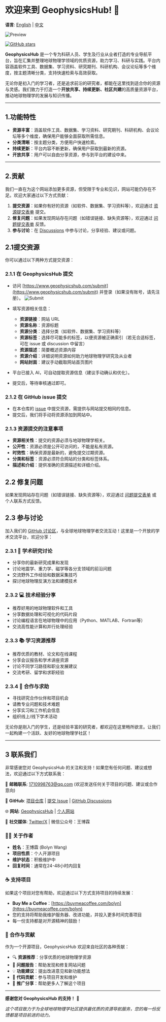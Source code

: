# 欢迎来到 GeophysicsHub! 🎉

**语言**: [English](README.md) | [中文](README.zh.md)

![Preview](https://github.com/BolynWang/GeophysicsHub/blob/main/%20static/preview.jpg)


<a href="https://github.com/BolynWang/GeophysicsHub" target="_blank"><img src="https://img.shields.io/github/stars/BolynWang/GeophysicsHub?style=social" alt="GitHub stars" /></a>

**GeophysicsHub** 是一个专为科研人员、学生及行业从业者打造的专业导航平台，旨在汇集并整理地球物理学领域的优质资源，助力学习、科研与实践。平台内容涵盖软件工具、数据集、学习资料、研究期刊、科研机构、会议论坛等多个维度，按主题清晰分类，支持快速检索与高效获取。

无论你是初入门的学习者，还是追求前沿的研究者，都能在这里找到适合你的资源与灵感。我们致力于打造一个**开放共享、持续更新、社区共建**的高质量资源平台，推动地球物理学的发展与知识传播。

---

## 1.功能特性

- **资源丰富**：涵盖软件工具、数据集、学习资料、研究期刊、科研机构、会议论坛等多个维度，确保用户能够全面获取所需信息。
- **分类清晰**：按主题分类，方便用户快速检索。
- **持续更新**：平台内容不断更新，确保用户获取到最新的资源。
- **开放共享**：用户可以自由分享资源，参与到平台的建设中来。
--- 



## 2.贡献

我们一直在为这个网站添加更多资源，但受限于专业和见识，网站可能仍存在不足。欢迎大家通过以下方式贡献：

1. **提交资源**：如果你有好的资源（如软件、数据集、学习资料等），欢迎通过 [资源提交表单](https://www.geophysicshub.com/submit) 提交。
2. **修复问题**：如果发现网站存在问题（如错误链接、缺失资源等），欢迎通过 [问题提交表单](https://github.com/BolynWang/GeophysicsHub/issues/new?assignees=&labels=bug&projects=&template=bug_report.yml) 反馈。
3. **参与讨论**：在 [Discussions](https://github.com/BolynWang/GeophysicsHub/discussions) 中参与讨论，分享经验、建议或问题。

## 2.1提交资源

你可以通过以下两种方式提交资源：

### 2.1.1 在 GeophysicsHub 提交

- 访问 [https://www.geophysicshub.com/submit](https://www.geophysicshub.com/submit) 并登录（如果没有账号，请先注册）。
![Submit](https://github.com/BolynWang/GeophysicsHub/blob/main/%20static/submit.jpg)

- 填写资源相关信息：
  - **资源链接**：网站 URL
  - **资源名称**：资源标题
  - **资源分类**：选择分类（如软件、数据集、学习资料等）
  - **资源标签**：选择尽可能多的标签，以便资源被正确索引（若无合适标签，可在 issue 或 discussion 中留言）
  - **资源描述**：简要概述资源内容
  - **资源介绍**：详细说明资源如何助力地球物理学研究及从业者
  - **网站封面**：建议手动截取网站首页图片
- 平台已接入 AI，可自动提取资源信息（建议手动确认和优化）。
- 提交后，等待审核通过即可。

### 2.1.2 在 GitHub issue 提交

- 在本仓库的 [issue](https://github.com/BolynWang/GeophysicsHub/issues) 中提交资源，需提供与网站提交相同的信息。
- 提交后，我们将手动将资源添加到网站中。

### 2.1.3 资源提交的注意事项

- **资源相关性**：提交的资源必须与地球物理学相关。
- **公开性**：资源必须是公开可访问的，不能是私有资源。
- **时效性**：确保资源是最新的，避免提交过期资源。
- **分类和标签**：资源必须符合网站的分类和标签体系。
- **描述和介绍**：提供准确的资源描述和详细介绍。

## 2.2 修复问题

如果发现网站存在问题（如错误链接、缺失资源等），欢迎通过 [问题提交表单](https://github.com/BolynWang/GeophysicsHub/issues/new?assignees=&labels=bug&projects=&template=bug_report.yml) 或个人联系方式反馈。

## 2.3 参与讨论

加入我们的 [GitHub 讨论区](https://github.com/BolynWang/GeophysicsHub/discussions)，与全球地球物理学者交流互动！这里是一个开放的学术交流平台，欢迎分享：

### 2.3.1 🔬 **学术研究讨论**
- 分享你的最新研究成果和发现
- 讨论地震学、重力学、磁学等各分支领域的前沿问题
- 交流野外工作经验和数据采集技巧
- 探讨地球物理反演方法和建模技术

### 2.3.2 💻 **技术经验分享**
- 推荐好用的地球物理软件和工具
- 分享数据处理和可视化的代码片段
- 讨论编程语言在地球物理中的应用（Python、MATLAB、Fortran等）
- 交流高性能计算和并行处理经验

### 2.3.3 📚 **学习资源推荐**
- 推荐优质的教材、论文和在线课程
- 分享会议报告和学术讲座资源
- 讨论不同学习路径和职业发展建议
- 交流考研、留学和求职经验

### 2.3.4 🤝 **合作与求助**
- 寻找研究合作伙伴和项目机会
- 请教专业问题和技术难题
- 分享实习和工作机会信息
- 组织线上/线下学术活动

无论你是刚入门的学生，还是经验丰富的研究者，都欢迎在这里畅所欲言。让我们一起构建一个活跃、友好的地球物理学社区！

---

## 3 联系我们

非常感谢您对 GeophysicsHub 的关注和支持！如果您有任何问题、建议或想法，欢迎通过以下方式联系我：

📧 **邮箱联系**: [1710998763@qq.com](mailto:1710998763@qq.com) (欢迎发送任何关于项目的问题、建议或合作意向)

🐙 **GitHub**: [项目仓库](https://github.com/BolynWang/GeophysicsHub) | [提交 Issue](https://github.com/BolynWang/GeophysicsHub/issues) | [GitHub Discussions](https://github.com/BolynWang/GeophysicsHub/discussions)

🌐 **网站**: [GeophysicsHub](https://www.geophysicshub.com) | [个人网站](https://wbolyn.com)

📱 **社交媒体**: [Twitter/X](https://x.com/bolyn_wang) | 微信公众号：王博霖

### 👨‍💻 **关于作者**
- **姓名**：王博霖 (Bolyn Wang)
- **项目性质**：个人开源项目
- **维护状态**：积极维护中
- **回复时间**：通常在24-48小时内回复

### ☕ **支持项目**
如果这个项目对您有帮助，欢迎通过以下方式支持项目的持续发展：
- **Buy Me a Coffee**：[https://buymeacoffee.com/bolyn](https://buymeacoffee.com/bolyn)
- 您的支持将帮助我维护服务器、改进功能，并投入更多时间完善项目
- 每一份支持都是对开源精神的鼓励！

### 🤝 **合作与贡献**
作为一个开源项目，GeophysicsHub 欢迎来自社区的各种贡献：
- 🔍 **资源推荐**：分享优质的地球物理学资源
- 🐛 **问题报告**：帮助发现和修复网站问题
- 💡 **功能建议**：提出改进意见和新功能想法
- 🔧 **代码贡献**：参与项目开发和维护
- 📢 **推广分享**：帮助更多人了解这个项目

---

**感谢您对 GeophysicsHub 的支持！** 🙏


*这个项目致力于为全球地球物理学社区提供最优质的资源导航服务，您的每一份反馈都是项目前进的动力。*
